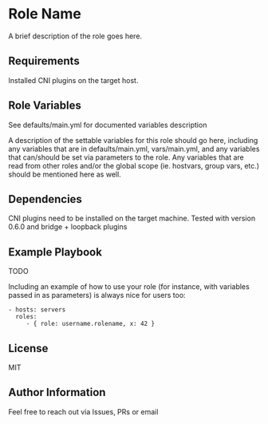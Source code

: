 Role Name
=========

A brief description of the role goes here.

Requirements
------------

Installed CNI plugins on the target host.

Role Variables
--------------

See defaults/main.yml for documented variables description

A description of the settable variables for this role should go here, including any variables that are in defaults/main.yml, vars/main.yml, and any variables that can/should be set via parameters to the role. Any variables that are read from other roles and/or the global scope (ie. hostvars, group vars, etc.) should be mentioned here as well.

Dependencies
------------

CNI plugins need to be installed on the target machine.
Tested with version 0.6.0 and bridge + loopback plugins

Example Playbook
----------------

TODO

Including an example of how to use your role (for instance, with variables passed in as parameters) is always nice for users too:

    - hosts: servers
      roles:
         - { role: username.rolename, x: 42 }

License
-------

MIT

Author Information
------------------

Feel free to reach out via Issues, PRs or email
